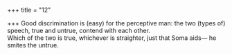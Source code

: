 +++
title = "12"

+++
Good discrimination is (easy) for the perceptive man: the two (types of)  speech, true and untrue, contend with each other.  
Which of the two is true, whichever is straighter, just that Soma aids— he smites the untrue.  